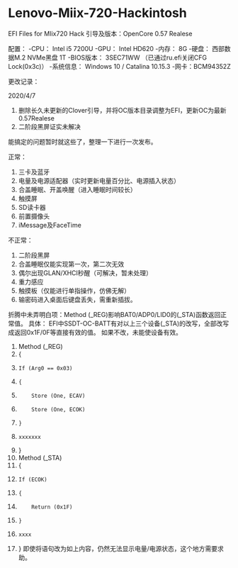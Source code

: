 # Lenovo-Miix-720-Hackintosh
 EFI Files for MIix720 Hack
引导及版本：OpenCore 0.57 Realese

配置：
-CPU：  Intel i5 7200U
-GPU：  Intel HD620
-内存：  8G
-硬盘：  西部数据M.2 NVMe黑盘 1T
-BIOS版本：  3SEC71WW （已通过ru.efi关闭CFG Lock(0x3c)）
-系统信息： Windows 10 / Catalina 10.15.3
-网卡：BCM94352Z

更改记录：

2020/4/7
1. 删除长久未更新的Clover引导，并将OC版本目录调整为EFI，更新OC为最新0.57Realese
2. 二阶段黑屏证实未解决

能搞定的问题暂时就这些了，整理一下进行一次发布。

正常：
1. 三卡及蓝牙
2. 电量及电源适配器（实时更新电量百分比、电源插入状态）
3. 合盖睡眠、开盖唤醒（进入睡眠时间较长）
4. 触摸屏
5. SD读卡器
6. 前置摄像头
7. iMessage及FaceTime

不正常：
1. 二阶段黑屏
2. 合盖睡眠仅能实现第一次，第二次无效
3. 偶尔出现GLAN/XHCI秒醒（可解决，暂未处理）
4. 重力感应
5. 触摸板（仅能进行单指操作，仿佛无解）
6. 输密码进入桌面后键盘丢失，需重新插拔。

折腾中未弄明白项：Method (_REG)影响BAT0/ADP0/LID0的(_STA)函数返回正常值。
具体：
EFI中SSDT-OC-BATT有对以上三个设备(_STA)的改写，全部改写成返回0x1F/0F等直接有效的值。
如果不改，未能使设备有效。
1. Method (_REG)
2. {
3.     If (Arg0 == 0x03)
4.     {
5.         Store (One, ECAV)
6.         Store (One, ECOK)
7.     }
8.     xxxxxxx
9. }
10. Method (_STA)
11. {
12.     If (ECOK)
13.     {
14.         Return (0x1F)
15.     }
16.     xxxx
17. }
即使将语句改为如上内容，仍然无法显示电量/电源状态，这个地方需要求助。
